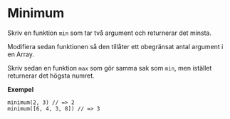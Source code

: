 # Minimum

Skriv en funktion `min` som tar två argument och returnerar det minsta.

Modifiera sedan funktionen så den tillåter ett obegränsat antal argument i en Array.

Skriv sedan en funktion `max` som gör samma sak som `min`, men istället returnerar det högsta numret.

**Exempel**
```
minimum(2, 3) // => 2
minimum([6, 4, 3, 8]) // => 3
```